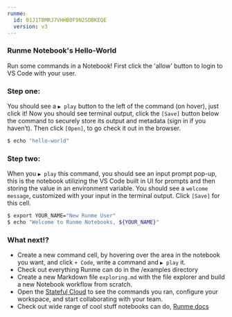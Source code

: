 ```yaml
---
runme:
  id: 01J1TBMRJ7VHHB0F9N2SDBKEQE
  version: v3
---
```


### Runme Notebook's Hello-World

Run some commands in a Notebook! First click the 'allow' button to login to VS Code with your user.

### Step one:

You should see a `▶️ play` button to the left of the command (on hover), just click it! Now you should see terminal output, click the `[Save]` button below the command to securely store its output and metadata (sign in if you haven’t). Then click `[Open]`, to go check it out in the browser.

```sh {"id":"01J1TBTVH2HPJNW6SXTTW70RMS","name":"step1-echo-command"}
$ echo "hello-world"
```

### Step two:

When you `▶️ play` this command, you should see an input prompt pop-up, this is the notebook utilizing the VS Code built in UI for prompts and then storing the value in an environment variable. You should see a `welcome message`, customized with your input in the terminal output. Click `[Save]` for this cell.

```sh {"id":"01J1TCBTA6K6BQ2K1P0FFFGDDF","name":"step2-input-command"}
$ export YOUR_NAME="New Runme User"
$ echo "Welcome to Runme Notebooks, ${YOUR_NAME}"
```

### What next!?

- Create a new command cell, by hovering over the area in the notebook you want, and click `+ Code`, write a command and `▶️ play` it.
- Check out everything Runme can do in the /examples directory
- Create a new Markdown file `exploring.md` with the file explorer and build a new Notebook workflow from scratch.
- Open the [Stateful Cloud](https://cloud.stateful.com) to see the commands you ran, configure your workspace, and start collaborating with your team.
- Check out wide range of cool stuff notebooks can do, [Runme docs](https://runme.dev)

